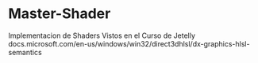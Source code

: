 # Master-Shader
 Implementacion de Shaders Vistos en el Curso de Jetelly
 docs.microsoft.com/en-us/windows/win32/direct3dhlsl/dx-graphics-hlsl-semantics 
